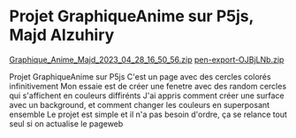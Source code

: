 # Projet GraphiqueAnime sur P5js, Majd Alzuhiry

[Graphique_Anime_Majd_2023_04_28_16_50_56.zip](https://github.com/Mjdfozu/GraphiqueAnime/files/11356233/Graphique_Anime_Majd_2023_04_28_16_50_56.zip)
[pen-export-OJBjLNb.zip](https://github.com/Mjdfozu/GraphiqueAnime/files/11356236/pen-export-OJBjLNb.zip)


Projet GraphiqueAnime sur P5js
C'est un page avec des cercles colorés infinitivement
Mon essaie est de créer une fenetre avec des random cercles qui s'affichent en couleurs diffirénts 
J'ai appris comment créer une surface avec un background, et comment changer les couleurs en superposant ensemble
Le projet est simple et il n'a pas besoin d'ordre, ça se relance tout seul si on actualise le pageweb
